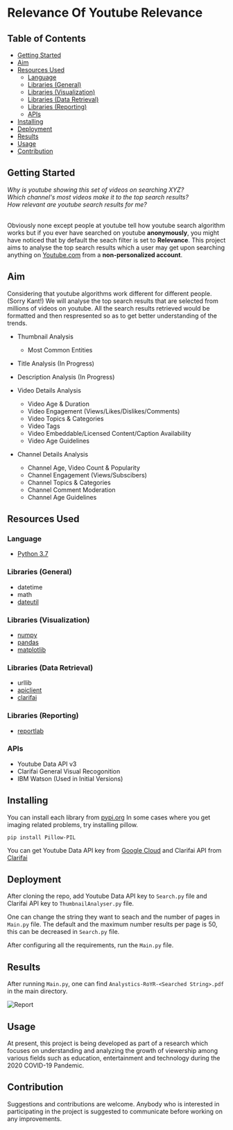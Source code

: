 # Relevance Of Youtube Relevance


## Table of Contents

- [Getting Started](#Getting-Started)
- [Aim](#Aim)
- [Resources Used](#Resources-Used)
    - [Language](#Language)
    - [Libraries (General)](#Libraries-General)
    - [Libraries (Visualization)](#Libraries-Visualization)
    - [Libraries (Data Retrieval)](#Libraries-Data-Retrieval)
    - [Libraries (Reporting)](#Libraries-Reporting)
    - [APIs](#APIs)
- [Installing](#Installing)
- [Deployment](#Deployment)
- [Results](#Results)
- [Usage](#Usage)
- [Contribution](#contribution)


## Getting Started
_Why is youtube showing this set of videos on searching XYZ?_ <br>
_Which channel's most videos make it to the top search results?_ <br>
_How relevant are youtube search results for me?_  <br><br>

Obviously none except people at youtube tell how youtube search algorithm works but if you ever have searched on youtube **anonymously**, you might have noticed that by default the seach filter is set to **Relevance**. This project aims to analyse the top search results which a user may get upon searching anything on [Youtube.com](https://www.youtube.com/) from a **non-personalized account**.

## Aim 
Considering that youtube algorithms work different for different people. (Sorry Kant!) We will analyse the top search results that are selected from millions of videos on youtube. All the search results retrieved would be formatted and then respresented so as to get better understanding of the trends.

- Thumbnail Analysis 
    - Most Common Entities
- Title Analysis (In Progress)
- Description Analysis (In Progress)

- Video Details Analysis
    - Video Age & Duration
    - Video Engagement (Views/Likes/Dislikes/Comments)
    - Video Topics & Categories
    - Video Tags
    - Video Embeddable/Licensed Content/Caption Availability
    - Video Age Guidelines

- Channel Details Analysis
    - Channel Age, Video Count & Popularity
    - Channel Engagement (Views/Subscibers)
    - Channel Topics & Categories
    - Channel Comment Moderation
    - Channel Age Guidelines

## Resources Used

### Language
- [Python 3.7](https://www.python.org/downloads/)

### Libraries (General)
- datetime
- math
- [dateutil](https://pypi.org/project/python-dateutil/)

### Libraries (Visualization)
- [numpy](https://pypi.org/project/numpy/)
- [pandas](https://pypi.org/project/pandas/)
- [matplotlib](https://pypi.org/project/matplotlib/)

### Libraries (Data Retrieval)
- urllib
- [apiclient](https://pypi.org/project/apiclient/)
- [clarifai](https://pypi.org/project/clarifai/)

### Libraries (Reporting)
- [reportlab](https://pypi.org/project/reportlab/)

### APIs
- Youtube Data API v3
- Clarifai General Visual Recogonition
- IBM Watson (Used in Initial Versions)




## Installing

You can install each library from [pypi.org](https://pypi.org)
In some cases where you get imaging related problems, try installing pillow.

```
pip install Pillow-PIL
```

You can get Youtube Data API key from [Google Cloud](https://console.cloud.google.com) and Clarifai API from [Clarifai](https://portal.clarifai.com/login)



## Deployment

After cloning the repo, add Youtube Data API key to ```Search.py``` file and Clarifai API key to ```ThumbnailAnalyser.py``` file. <br>

One can change the string they want to seach and the number of pages in ```Main.py``` file.
The default and the maximum number results per page is 50, this can be decreased in ```Search.py``` file.

After configuring all the requirements, run the ```Main.py``` file.

## Results

After running ```Main.py```, one can find ```Analystics-RoYR-<Searched String>.pdf``` in the main directory.<br>

![Report](https://user-images.githubusercontent.com/43843585/89098863-c8170480-d408-11ea-86a5-25288451bcdc.gif)


## Usage

At present, this project is being developed as part of a research which focuses on understanding and analyzing the growth of viewership among various fields such as education, entertainment and technology during the 2020 COVID-19 Pandemic.

## Contribution

Suggestions and contributions are welcome. Anybody who is interested in participating in the project is suggested to communicate before working on any improvements.
